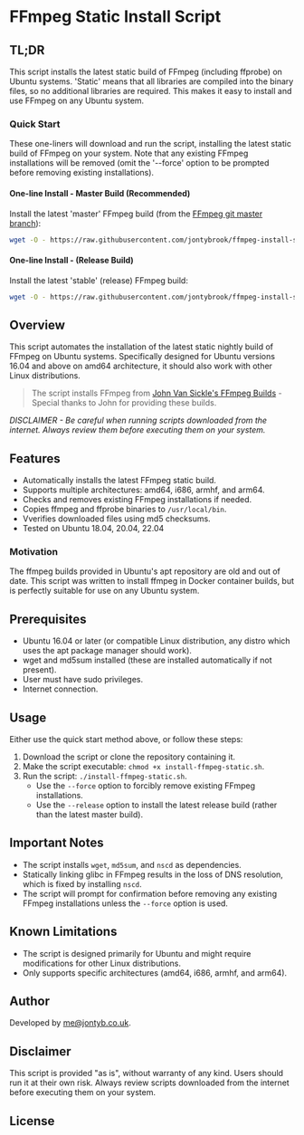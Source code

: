 # FFmpeg Static Install Script

## TL;DR

This script installs the latest static build of FFmpeg (including ffprobe) on Ubuntu systems. 'Static' means that all libraries are compiled into the binary files, so no additional libraries are required. This makes it easy to install and use FFmpeg on any Ubuntu system.

### Quick Start

These one-liners will download and run the script, installing the latest static build of FFmpeg on your system. Note that any existing FFmpeg installations will be removed (omit the '--force' option to be prompted before removing existing installations).

#### One-line Install - Master Build (Recommended)

Install the latest 'master' FFmpeg build (from the [FFmpeg git master branch](https://github.com/FFmpeg/FFmpeg)):

```bash
wget -O - https://raw.githubusercontent.com/jontybrook/ffmpeg-install-script/main/install-ffmpeg-static.sh | bash -s -- --force
```

#### One-line Install - (Release Build)

Install the latest 'stable' (release) FFmpeg build:

```bash
wget -O - https://raw.githubusercontent.com/jontybrook/ffmpeg-install-script/main/install-ffmpeg-static.sh | bash -s -- --release --force
```

## Overview

This script automates the installation of the latest static nightly build of FFmpeg on Ubuntu systems. Specifically designed for Ubuntu versions 16.04 and above on amd64 architecture, it should also work with other Linux distributions.

> The script installs FFmpeg from [John Van Sickle's FFmpeg Builds](https://johnvansickle.com/ffmpeg/) - Special thanks to John for providing these builds.

_DISCLAIMER - Be careful when running scripts downloaded from the internet. Always review them before executing them on your system._

## Features

- Automatically installs the latest FFmpeg static build.
- Supports multiple architectures: amd64, i686, armhf, and arm64.
- Checks and removes existing FFmpeg installations if needed.
- Copies ffmpeg and ffprobe binaries to `/usr/local/bin`.
- Vverifies downloaded files using md5 checksums.
- Tested on Ubuntu 18.04, 20.04, 22.04

### Motivation

The ffmpeg builds provided in Ubuntu's apt repository are old and out of date. This script was written to install ffmpeg in Docker container builds, but is perfectly suitable for use on any Ubuntu system.

## Prerequisites

- Ubuntu 16.04 or later (or compatible Linux distribution, any distro which uses the apt package manager should work).
- wget and md5sum installed (these are installed automatically if not present).
- User must have sudo privileges.
- Internet connection.

## Usage

Either use the quick start method above, or follow these steps:

1. Download the script or clone the repository containing it.
2. Make the script executable: `chmod +x install-ffmpeg-static.sh`.
3. Run the script: `./install-ffmpeg-static.sh`.
   - Use the `--force` option to forcibly remove existing FFmpeg installations.
   - Use the `--release` option to install the latest release build (rather than the latest master build).

## Important Notes

- The script installs `wget`, `md5sum`, and `nscd` as dependencies.
- Statically linking glibc in FFmpeg results in the loss of DNS resolution, which is fixed by installing `nscd`.
- The script will prompt for confirmation before removing any existing FFmpeg installations unless the `--force` option is used.

## Known Limitations

- The script is designed primarily for Ubuntu and might require modifications for other Linux distributions.
- Only supports specific architectures (amd64, i686, armhf, and arm64).

## Author

Developed by [me@jontyb.co.uk](mailto:me@jontyb.co.uk).

## Disclaimer

This script is provided "as is", without warranty of any kind. Users should run it at their own risk. Always review scripts downloaded from the internet before executing them on your system.

## License
